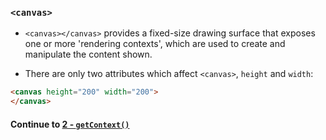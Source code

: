 ### `<canvas>`
* `<canvas></canvas>` provides a fixed-size drawing surface that exposes one or more 'rendering contexts', which are used to create and manipulate the content shown.
  
* There are only two attributes which affect `<canvas>`, `height` and `width`:
  
```html
<canvas height="200" width="200">
</canvas>
```
  
#### Continue to [2 - `getContext()`](2_Context.md)
